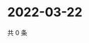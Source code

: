 # 2022-03-22

共 0 条

<!-- BEGIN WEIBO -->
<!-- 最后更新时间 Tue Mar 22 2022 23:20:00 GMT+0800 (China Standard Time) -->

<!-- END WEIBO -->
